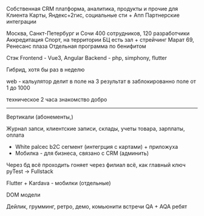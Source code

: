 Собственная CRM платформа, аналитика, продукты и прочие для Клиента 
Карты, Яндекс+2гис, социальные сти + Апп
Партнерские интеграции

Москва, Санкт-Петербург и Сочи
400 сотрудников, 120 разработчики
Аккредитация
Спорт, на территории БЦ есть зал + стрейчинг
Марат 69, Ренесанс плаза
Отдельная программа по бенифитом

Стэк
Frontend - Vue3, Angular
Backend - php, simphony, flutter

Гибрид, хотя бы раз в неделю

web - кальулятор
делит в поле на 3
результат в заблокированно поле
от 1 до 1000

техническое 2 часа
знакомство добро

_______
Вертикали
(абонементы,)

Журнал запси, клиентские записи, склады, учеты товара, зарплаты, оплата
+ White palcec b2C сегмент (интегрция с картами) + приложуха
+ Мобилка - для бизнеса, связано с CRM (админить)

Через бд всё проходить гоняет через филиал всё, как главный ключ
pyTest -> Fullstack

Flutter + Kardava - мобилки (отдельные)

DOM модели

Дейлик, грумминг, ретро, демо, комьюнити встречи QA + AQA ребят


